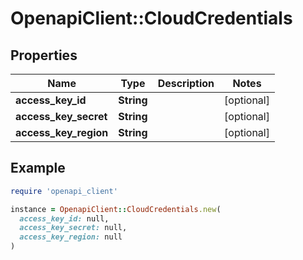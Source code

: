 # OpenapiClient::CloudCredentials

## Properties

| Name | Type | Description | Notes |
| ---- | ---- | ----------- | ----- |
| **access_key_id** | **String** |  | [optional] |
| **access_key_secret** | **String** |  | [optional] |
| **access_key_region** | **String** |  | [optional] |

## Example

```ruby
require 'openapi_client'

instance = OpenapiClient::CloudCredentials.new(
  access_key_id: null,
  access_key_secret: null,
  access_key_region: null
)
```

